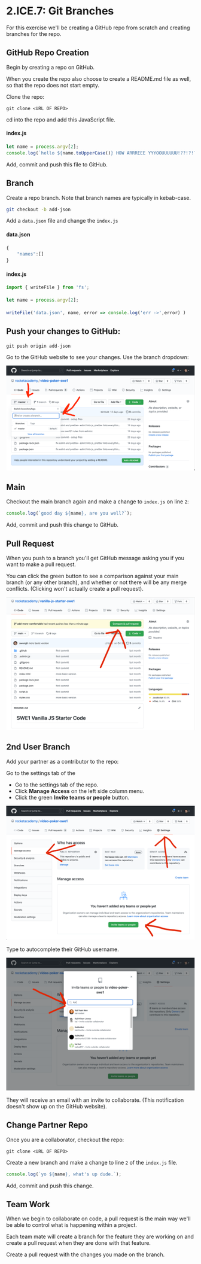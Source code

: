 # 2.ICE.7: Git Branches

For this exercise we'll be creating a GitHub repo from scratch and creating branches for the repo.

## GitHub Repo Creation

Begin by creating a repo on GitHub.

When you create the repo also choose to create a README.md file as well, so that the repo does not start empty.

Clone the repo:

```text
git clone <URL OF REPO>
```

cd into the repo and add this JavaScript file.

#### index.js

```javascript
let name = process.argv[2];
console.log(`hello ${name.toUpperCase()} HOW ARRREEE YYYOOUUUUUU!??!?!?!`);
```

Add, commit and push this file to GitHub.

## Branch

Create a repo branch. Note that branch names are typically in kebab-case.

```bash
git checkout -b add-json
```

Add a `data.json` file and change the `index.js`

#### data.json

```javascript
{
    "names":[]
}
```

#### index.js

```javascript
import { writeFile } from 'fs';

let name = process.argv[2];

writeFile('data.json', name, error => console.log('err ->',error) )
```

## Push your changes to GitHub:

```javascript
git push origin add-json
```

Go to the GitHub website to see your changes. Use the branch dropdown:

![](../../.gitbook/assets/screen-shot-2020-11-10-at-9.09.52-pm.png)

## Main

Checkout the main branch again and make a change to `index.js` on line `2`:

```javascript
console.log(`good day ${name}, are you well?`);
```

Add, commit and push this change to GitHub.

## Pull Request

When you push to a branch you'll get  GitHub message asking you if you want to make a pull request.

You can click the green button to see a comparison against your main branch \(or any other branch\), and whether or not there will be any merge conflicts. \(Clicking won't actually create a pull request\).

![](../../.gitbook/assets/screen-shot-2020-11-10-at-9.27.42-pm.png)

## 2nd User Branch

Add your partner as a contributor to the repo:

Go to the settings tab of the 

* Go to the settings tab of the repo.
* Click **Manage Access** on the left side column menu.
* Click the green **Invite teams or people** button.

![](../../.gitbook/assets/screen-shot-2020-11-10-at-9.13.35-pm.png)

Type to autocomplete their GitHub username.

![](../../.gitbook/assets/screen-shot-2020-11-10-at-9.13.46-pm.png)

 They will receive an email with an invite to collaborate. \(This notification doesn't show up on the GitHub website\).

## Change Partner Repo

Once you are a collaborator, checkout the repo:

```text
git clone <URL OF REPO>
```

Create a new branch and make a change to line `2` of the  `index.js` file.

```javascript
console.log(`yo ${name}, what's up dude.`);
```

Add, commit and push this change.

## Team Work

When we begin to collaborate on code, a pull request is the main way we'll be able to control what is happening within a project.

Each team mate will create a branch for the feature they are working on and create a pull request when they are done with that feature.

Create a pull request with the changes you made on the branch.

